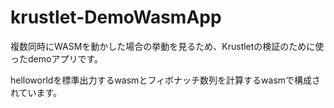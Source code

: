 # **krustlet-DemoWasmApp**

複数同時にWASMを動かした場合の挙動を見るため、Krustletの検証のために使ったdemoアプリです。

helloworldを標準出力するwasmとフィボナッチ数列を計算するwasmで構成されています。
